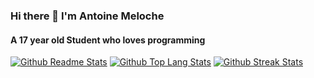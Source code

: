 ### Hi there 👋 I'm Antoine Meloche
#### A 17 year old Student who loves programming

[![Github Readme Stats](https://github-readme-stats.vercel.app/api?username=Antoine-Meloche&count_private=true&show_icons=true&theme=dracula)](#)
[![Github Top Lang Stats](https://github-readme-stats.vercel.app/api/top-langs/?username=Antoine-Meloche&layout=compact&theme=dracula)](#)
[![Github Streak Stats](https://github-readme-streak-stats.herokuapp.com/?user=Antoine-Meloche&theme=dracula)](#)
